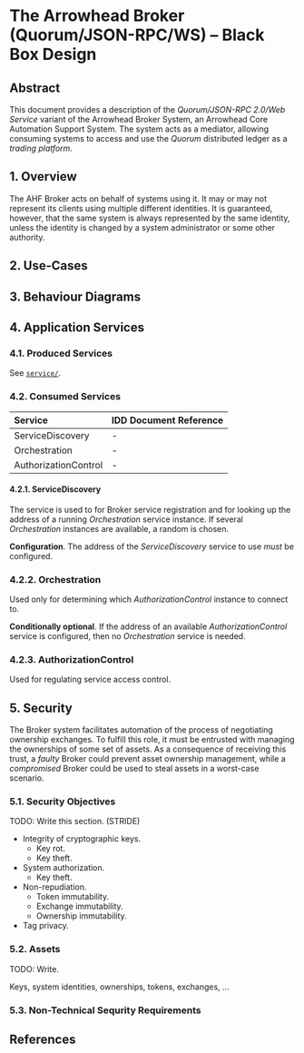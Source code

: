 # The Arrowhead Broker (Quorum/JSON-RPC/WS) – Black Box Design

## Abstract

This document provides a description of the _Quorum/JSON-RPC 2.0/Web Service_
variant of the Arrowhead Broker System, an Arrowhead Core Automation Support
System. The system acts as a mediator, allowing consuming systems to access and
use the _Quorum_ distributed ledger as a _trading platform_.

## 1. Overview

The AHF Broker acts on behalf of systems using it. It may or may not
represent its clients using multiple different identities. It is
guaranteed, however, that the same system is always represented by the
same identity, unless the identity is changed by a system administrator
or some other authority.

## 2. Use-Cases

## 3. Behaviour Diagrams

## 4. Application Services

### 4.1. Produced Services

See [`service/`](service/).

### 4.2. Consumed Services

| Service              | IDD Document Reference                                |
|:---------------------|:------------------------------------------------------|
| ServiceDiscovery     | -                                                     |
| Orchestration        | -                                                     |
| AuthorizationControl | -                                                     |

#### 4.2.1. ServiceDiscovery

The service is used to for Broker service registration and for looking up the
address of a running _Orchestration_ service instance. If several
_Orchestration_ instances are available, a random is chosen.

__Configuration__. The address of the _ServiceDiscovery_ service to use _must_
be configured.

### 4.2.2. Orchestration

Used only for determining which _AuthorizationControl_ instance to connect to.

__Conditionally optional__. If the address of an available
_AuthorizationControl_ service is configured, then no _Orchestration_ service
is needed.

### 4.2.3. AuthorizationControl

Used for regulating service access control.

## 5. Security

The Broker system facilitates automation of the process of negotiating
ownership exchanges. To fulfill this role, it must be entrusted with managing
the ownerships of some set of assets. As a consequence of receiving this trust,
a _faulty_ Broker could prevent asset ownership management, while a
_compromised_ Broker could be used to steal assets in a worst-case scenario.

### 5.1. Security Objectives

TODO: Write this section. (STRIDE)

- Integrity of cryptographic keys.
    - Key rot.
    - Key theft.
- System authorization.
    - Key theft.
- Non-repudiation.
    - Token immutability.
    - Exchange immutability.
    - Ownership immutability.
- Tag privacy.

### 5.2. Assets

TODO: Write.

Keys, system identities, ownerships, tokens, exchanges, ...

### 5.3. Non-Technical Sequrity Requirements

## References